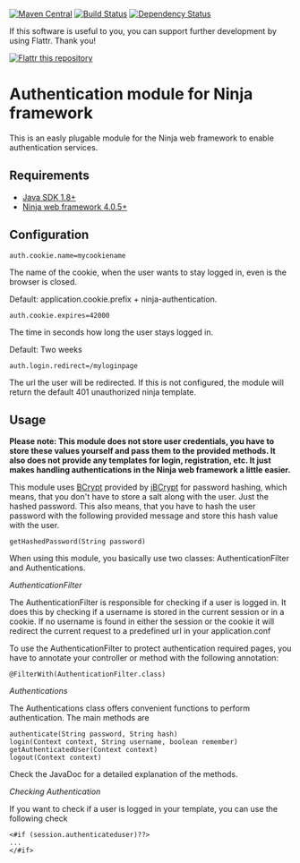 [![Maven Central](https://maven-badges.herokuapp.com/maven-central/de.svenkubiak/ninja-authentication-module/badge.svg)](https://maven-badges.herokuapp.com/maven-central/de.svenkubiak/ninja-authentication-module)
[![Build Status](https://secure.travis-ci.org/svenkubiak/ninja-authentication.png?branch=master)](http://travis-ci.org/svenkubiak/ninja-authentication)
[![Dependency Status](https://www.versioneye.com/user/projects/54dcba1fc1bbbd5f820004bb/badge.svg?style=flat)](https://www.versioneye.com/user/projects/54dcba1fc1bbbd5f820004bb)

If this software is useful to you, you can support further development by using Flattr. Thank you!

[![Flattr this repository](http://api.flattr.com/button/flattr-badge-large.png)](https://flattr.com/submit/auto?user_id=svenkubiak&url=https://github.com/svenkubiak/ninja-authentication&title=ninja-authentication&language=en&tags=github&category=software)


Authentication module for Ninja framework
=====================
This is an easly plugable module for the Ninja web framework to enable authentication services.

Requirements
------------

- [Java SDK 1.8+][1]
- [Ninja web framework 4.0.5+][4]

Configuration
-------------
	auth.cookie.name=mycookiename

The name of the cookie, when the user wants to stay logged in, even is the browser is closed.

Default: application.cookie.prefix + ninja-authentication.

	auth.cookie.expires=42000
		
The time in seconds how long the user stays logged in.

Default: Two weeks

	auth.login.redirect=/myloginpage

The url the user will be redirected. If this is not configured, the module will return the default 401 unauthorized ninja template.

Usage
-----

**Please note: This module does not store user credentials, you have to store these values yourself and pass them to the provided methods. It also does not provide any templates for login, registration, etc. It just makes handling authentications in the Ninja web framework a little easier.**

This module uses [BCrypt][2] provided by [jBCrypt][3] for password hashing, which means, that you don't have to store a salt along with the user. Just the hashed password. This also means, that you have to hash the user password with the following provided message and store this hash value with the user.

	getHashedPassword(String password)

When using this module, you basically use two classes: AuthenticationFilter and Authentications.

*AuthenticationFilter*

The AuthenticationFilter is responsible for checking if a user is logged in. It does this by checking if a username is stored in the current session or in a cookie. If no username is found in either the session or the cookie it will redirect the current request to a predefined url in your application.conf

To use the AuthenticationFilter to protect authentication required pages, you have to annotate your controller or method with the following annotation:

	@FilterWith(AuthenticationFilter.class)

*Authentications*

The Authentications class offers convenient functions to perform authentication. The main methods are

	authenticate(String password, String hash)
	login(Context context, String username, boolean remember)
	getAuthenticatedUser(Context context)
	logout(Context context)

Check the JavaDoc for a detailed explanation of the methods.

*Checking Authentication*

If you want to check if a user is logged in your template, you can use the following check

	<#if (session.authenticateduser)??>
	...
	</#if> 

[1]: http://www.oracle.com/technetwork/java/javase/downloads/index.html
[2]: http://de.wikipedia.org/wiki/Bcrypt
[3]: http://www.mindrot.org/projects/jBCrypt/
[4]: http://www.ninjaframework.org/